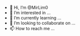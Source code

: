 - 👋 Hi, I’m @MirLim0
- 👀 I’m interested in ...
- 🌱 I’m currently learning ...
- 💞️ I’m looking to collaborate on ...
- 📫 How to reach me ...

<!---
MirLim0/MirLim0 is a ✨ special ✨ repository because its `README.md` (this file) appears on your GitHub profile.
You can click the Preview link to take a look at your changes.
